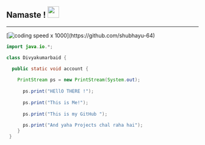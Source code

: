 ## Namaste ! <img src="https://tenor.com/view/vibing-cat-cat-vibe-gif-18148867" width="30px">
---
[![coding speed x 1000]("https://tenor.com/view/vibing-cat-cat-vibe-gif-18148867")](https://github.com/shubhayu-64)

```java
import java.io.*;

class Divyakumarbaid {

  public static void account {
  
    PrintStream ps = new PrintStream(System.out);
    
      ps.print("HEllO THERE !");
      
      ps.print("This is Me!");
      
      ps.print("This is my GitHub ");
      
      ps.print("And yaha Projects chal raha hai");
    }
 }
```




<!--
**DivyaKumarBaid/DivyaKumarBaid** is a ✨ _special_ ✨ repository because its `README.md` (this file) appears on your GitHub profile.

Here are some ideas to get you started:

- 🔭 I’m currently working on ...
- 🌱 I’m currently learning ...
- 👯 I’m looking to collaborate on ...
- 🤔 I’m looking for help with ...
- 💬 Ask me about ...
- 📫 How to reach me: ...
- 😄 Pronouns: ...
- ⚡ Fun fact: ...
-->
